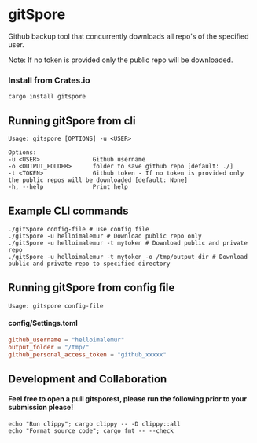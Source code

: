 # gitSpore
Github backup tool that concurrently downloads all repo's of the specified user.

Note: If no token is provided only the public repo will be downloaded.


### Install from Crates.io
    cargo install gitspore

## Running gitSpore from cli
    Usage: gitspore [OPTIONS] -u <USER>
    
    Options:
    -u <USER>               Github username
    -o <OUTPUT_FOLDER>      folder to save github repo [default: ./]
    -t <TOKEN>              Github token - If no token is provided only the public repos will be downloaded [default: None]
    -h, --help              Print help

## Example CLI commands
    ./gitSpore config-file # use config file
    ./gitSpore -u helloimalemur # Download public repo only
    ./gitSpore -u helloimalemur -t mytoken # Download public and private repo
    ./gitSpore -u helloimalemur -t mytoken -o /tmp/output_dir # Download public and private repo to specified directory

## Running gitSpore from config file
    Usage: gitspore config-file
#### config/Settings.toml
```toml
github_username = "helloimalemur"
output_folder = "/tmp/"
github_personal_access_token = "github_xxxxx"
```

## Development and Collaboration
#### Feel free to open a pull gitsporest, please run the following prior to your submission please!
    echo "Run clippy"; cargo clippy -- -D clippy::all
    echo "Format source code"; cargo fmt -- --check
####
